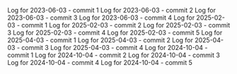 Log for 2023-06-03 - commit 1
Log for 2023-06-03 - commit 2
Log for 2023-06-03 - commit 3
Log for 2023-06-03 - commit 4
Log for 2025-02-03 - commit 1
Log for 2025-02-03 - commit 2
Log for 2025-02-03 - commit 3
Log for 2025-02-03 - commit 4
Log for 2025-02-03 - commit 5
Log for 2025-04-03 - commit 1
Log for 2025-04-03 - commit 2
Log for 2025-04-03 - commit 3
Log for 2025-04-03 - commit 4
Log for 2024-10-04 - commit 1
Log for 2024-10-04 - commit 2
Log for 2024-10-04 - commit 3
Log for 2024-10-04 - commit 4
Log for 2024-10-04 - commit 5
